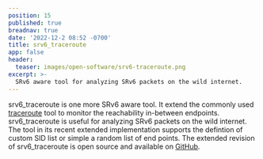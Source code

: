```yaml
---
position: 15
published: true
breadnav: true
date: '2022-12-2 08:52 -0700'
title: srv6_traceroute 
app: false
header:
  teaser: images/open-software/srv6-traceroute.png
excerpt: >-
  SRv6 aware tool for analyzing SRv6 packets on the wild internet.
---
```


srv6_traceroute is one more SRv6 aware tool. It extend the commonly used [traceroute](https://linux.die.net/man/8/traceroute) tool to monitor the reachability in-between endpoints. srv6_traceroute is useful for analyzing SRv6 packets on the wild internet. The tool in its recent extended implementation supports the defintion of custom SID list or simple a random list of end points. The extended revision of srv6_traceroute is open source and available on [GitHub](https://github.com/SRouting/srv6_tracert). 
